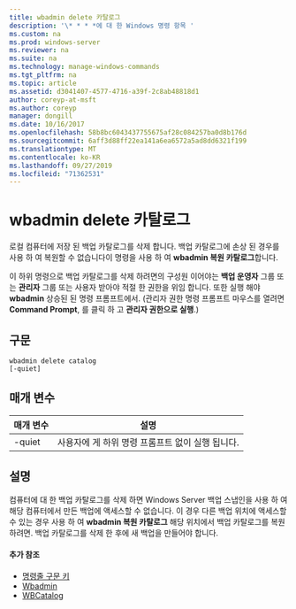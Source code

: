 ```yaml
---
title: wbadmin delete 카탈로그
description: '\* * * *에 대 한 Windows 명령 항목 '
ms.custom: na
ms.prod: windows-server
ms.reviewer: na
ms.suite: na
ms.technology: manage-windows-commands
ms.tgt_pltfrm: na
ms.topic: article
ms.assetid: d3041407-4577-4716-a39f-2c8ab48818d1
author: coreyp-at-msft
ms.author: coreyp
manager: dongill
ms.date: 10/16/2017
ms.openlocfilehash: 58b8bc6043437755675af28c084257ba0d8b176d
ms.sourcegitcommit: 6aff3d88ff22ea141a6ea6572a5ad8dd6321f199
ms.translationtype: MT
ms.contentlocale: ko-KR
ms.lasthandoff: 09/27/2019
ms.locfileid: "71362531"
---
```

# <a name="wbadmin-delete-catalog"></a>wbadmin delete 카탈로그



로컬 컴퓨터에 저장 된 백업 카탈로그를 삭제 합니다. 백업 카탈로그에 손상 된 경우를 사용 하 여 복원할 수 없습니다이 명령을 사용 하 여 **wbadmin 복원 카탈로그**합니다.

이 하위 명령으로 백업 카탈로그를 삭제 하려면의 구성원 이어야는 **백업 운영자** 그룹 또는 **관리자** 그룹 또는 사용자 받아야 적절 한 권한을 위임 합니다. 또한 실행 해야 **wbadmin** 상승된 된 명령 프롬프트에서. (관리자 권한 명령 프롬프트 마우스를 열려면 **Command Prompt**, 를 클릭 하 고 **관리자 권한으로 실행**.)

## <a name="syntax"></a>구문

```
wbadmin delete catalog
[-quiet]
```

## <a name="parameters"></a>매개 변수

|매개 변수|설명|
|---------|-----------|
|-quiet|사용자에 게 하위 명령 프롬프트 없이 실행 됩니다.|

## <a name="remarks"></a>설명

컴퓨터에 대 한 백업 카탈로그를 삭제 하면 Windows Server 백업 스냅인을 사용 하 여 해당 컴퓨터에서 만든 백업에 액세스할 수 없습니다. 이 경우 다른 백업 위치에 액세스할 수 있는 경우 사용 하 여 **wbadmin 복원 카탈로그** 해당 위치에서 백업 카탈로그를 복원 하려면. 백업 카탈로그를 삭제 한 후에 새 백업을 만들어야 합니다.

#### <a name="additional-references"></a>추가 참조

-   [명령줄 구문 키](command-line-syntax-key.md)
-   [Wbadmin](wbadmin.md)
-   [WBCatalog](https://technet.microsoft.com/library/jj902445.aspx)